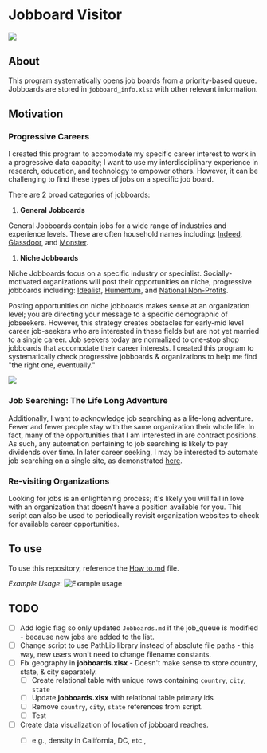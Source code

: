# Jobboard Visitor
![](https://toonclips.com/600/cartoon-boy-knocking-on-a-door-by-toonaday-6729.jpg)

## About
This program systematically opens job boards from a priority-based queue. Jobboards are stored in `jobboard_info.xlsx` with other relevant information.


## Motivation

### Progressive Careers
I created this program to accomodate my specific career interest to work in a progressive data capacity; I want to use my interdisciplinary experience in research, education, and technology to empower others. However, it can be challenging to find these types of jobs on a specific job board.

There are 2 broad categories of jobboards:
1. **General Jobboards**
   
General Jobboards contain jobs for a wide range of industries and experience levels. These are often household names including: [Indeed](https://www.indeed.com/), [Glassdoor](http://glassdoor.com/), and [Monster](https://www.monster.com/). 

1. **Niche Jobboards**
   
Niche Jobboards focus on a specific industry or specialist. Socially-motivated organizations will post their opportunities on niche, progressive jobboards including: [Idealist](https://www.idealist.org/), [Humentum](https://jobs.humentum.org/), and [National Non-Profits](https://nationalnonprofits.org/).


Posting opportunities on niche jobboards makes sense at an organization level; you are directing your message to a specific demographic of jobseekers. However, this strategy creates obstacles for early-mid level career job-seekers who are interested in these fields but are not yet married to a single career. Job seekers today are normalized to one-stop shop jobboards that accomodate their career interests. I created this program to systematically check progressive jobboards & organizations to help me find "the right one, eventually."

![](https://i.imgur.com/JH9jQki.jpg)


### Job Searching: The Life Long Adventure

Additionally, I want to acknowledge job searching as a life-long adventure. Fewer and fewer people stay with the same organization their whole life. In fact, many of the opportunities that I am interested in are contract positions. <!-- This is especialy true in technological roles, where it's often encouraged for people to switch jobs every 3-4 years to seek new skills, different responsibilities, and better compensation.  -->As such, any automation pertaining to job searching is likely to pay dividends over time. In later career seeking, I may be interested to automate job searching on a single site, as demonstrated [here](https://realpython.com/beautiful-soup-web-scraper-python/).


### Re-visiting Organizations

Looking for jobs is an enlightening process; it's likely you will fall in love with an organization that doesn't have a position available for you. This script can also be used to periodically revisit organization websites to check for available career opportunities.


## To use
To use this repository, reference the [How to.md](https://github.com/jaimiles23/jobboard_visitor/blob/main/job_files/How%20to.md) file.

_Example Usage_:
![Example usage](https://i.imgur.com/3SkMJkz.jpg)

## TODO
- [ ] Add logic flag so only updated `Jobboards.md` if the job_queue is modified - because new jobs are added to the list.
- [ ] Change script to use PathLib library instead of absolute file paths - this way, new users won't need to change filename constants.
- [ ] Fix geography in **jobboards.xlsx** - Doesn't make sense to store country, state, & city separately.
  - [ ] Create relational table with unique rows containing `country`, `city`, `state`
  - [ ] Update **jobboards.xlsx** with relational table primary ids
  - [ ] Remove `country`, `city`, `state` references from script.
  - [ ] Test
- [ ] Create data visualization of location of jobboard reaches.
  - [ ] e.g., density in California, DC, etc.,

